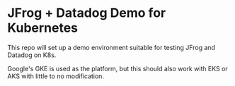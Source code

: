 # JFrog + Datadog Demo for Kubernetes

This repo will set up a demo environment suitable for testing JFrog and Datadog on K8s. 

Google's GKE is used as the platform, but this should also work with EKS or AKS with little to no modification. 
